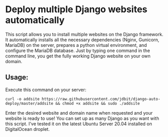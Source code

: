 # Deploy multiple Django websites automatically

This script allows you to install multiple websites on the Django framework. It automatically installs all the necessary dependencies (Nginx, Gunicorn, MariaDB) on the server, prepares a python virtual environment, and configure the MariaDB database. Just by typing one command in the command line, you get the fully working Django website on your own domain.

## Usage:

Execute this command on your server:

`curl -o addsite https://raw.githubusercontent.com/jdbit/django-auto-deploy/master/addsite && chmod +x addsite && sudo ./addsite`

Enter the desired website and domain name when requested and your website is ready to use!
You can set up as many Django as you want with this script. I've tested it on the latest Ubuntu Server 20.04 installed on DigitalOcean droplet. 
